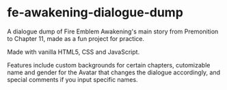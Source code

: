 # fe-awakening-dialogue-dump
A dialogue dump of Fire Emblem Awakening's main story from Premonition to Chapter 11, made as a fun project for practice.

Made with vanilla HTML5, CSS and JavaScript.

Features include custom backgrounds for certain chapters, cutomizable name and gender for the Avatar that changes the dialogue accordingly, and special comments if you input specific names.
